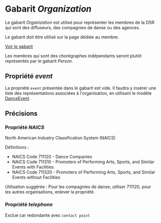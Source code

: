 # Gabarit _Organization_

Le gabarit _Organization_ est utilisé pour représenter les membres de la DSR qui sont des diffuseurs, des compagnies de danse ou des agences.

Le gabarit doit être utilisé sur la page dédiée au membre.

[Voir le gabarit](organization.json)

Les membres qui sont des chorégraphes indépendants seront plutôt représentés par le gabarit _Person_.

## Propriété _event_

La propriété `event` présentée dans le gabarit est vide. Il faudra y insérer une liste des représentations associées à l'organisation, en utilisant le modèle [DanceEvent](../DanceEvent).

## Précisions

### Propriété _NAICS_

North American Industry Classification System (NAICS)

Définitions :
- NAICS Code 711120 - Dance Companies
- NAICS Code 711310 - Promoters of Performing Arts, Sports, and Similar Events with Facilities
- NAICS Code 711320 - Promoters of Performing Arts, Sports, and Similar Events without Facilities

Utilisation suggérée :
Pour les compagnies de danse, utiliser 711120, pour les autres organisations, enlever la propriété.

### Propriété _telephone_

Exclue car redondante avec ``contact point``

